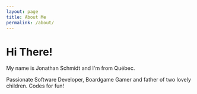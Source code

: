 ```yaml
---
layout: page
title: About Me
permalink: /about/
---
```


# Hi There!

My name is Jonathan Schmidt and I'm from Québec. 

Passionate Software Developer, Boardgame Gamer and father of two lovely children. Codes for fun!
